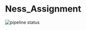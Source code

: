 # Ness_Assignment

![pipeline status](https://github.com/shmuelSigler/Ness_Assignment/actions/workflows/ci-cd.yml/badge.svg)

